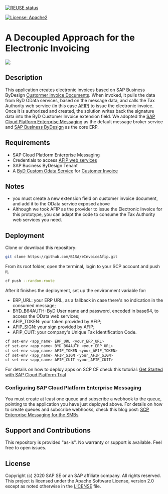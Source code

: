 [![REUSE status](https://api.reuse.software/badge/github.com/SAP-samples/byd-msg-einvoice)](https://api.reuse.software/info/github.com/SAP-samples/byd-msg-einvoice)

[![License: Apache2](https://img.shields.io/badge/License-Apache2-green.svg)](https://opensource.org/licenses/Apache-2.0)


# A Decoupled Approach for the Electronic Invoicing
[![](https://i.imgur.com/fn8PnPn.jpg)]()

## Description
This application creates electronic invoices based on SAP Business ByDesign [Custormer Invoice Documents](https://help.sap.com/viewer/2754875d2d2a403f95e58a41a9c7d6de/LATEST/en-US/2ce68f24722d1014b38dcc6246f15f03.html). When invoked, it pulls the data from ByD OData services, based on the message data, and calls the Tax Authority web service (in this case [AFIP](https://www.afip.gob.ar/ws/)) to issue the electronic invoice. Once it is authorized and created, the solution writes back the signature data into the ByD Customer Invoice extension field. We adopted the [SAP Cloud Platform Enterprise Messaging](https://blogs.sap.com/2020/10/21/scp-enterprise-messaging-for-the-smbs) as the default message broker service and [SAP Business ByDesign](https://www.sap.com/products/business-bydesign.html) as the core ERP.

## Requirements
* SAP Cloud Platform Enterprise Messaging
* Credentials to access [AFIP web services](https://www.afip.gob.ar/ws/)
* SAP Business ByDesign Tenant
* A [ByD Custom Odata Service](https://github.com/SAP-samples/sapbydesign-api-samples/) for [Customer Invoice](https://github.com/SAP-samples/sapbydesign-api-samples/blob/master/Custom%20OData%20Services/khcustomerinvoice.xml)

## Notes
* you must create a new extension field on customer invoice document, and add it to the OData service exposed above
* Although we took AFIP as the provider to issue the Electronic Invoice for this prototype, you can adapt the code to consume the Tax Authority web services you need.

## Deployment
Clone or download this repository:
```bash
git clone https://github.com/B1SA/eInvoiceAfip.git
```
From its root folder, open the terminal, login to your SCP account and push it.
```bash
cf push --random-route
```
After it finishes the deployment, set up the environment variable for:
* ERP_URL: your ERP URL, as a fallback in case there's no indication in the consumed message;
* BYD_B64AUTH: ByD User name and password, encoded in base64, to access the OData web services;
* AFIP_TOKEN: your token provided by AFIP;
* AFIP_SIGN: your sign provided by AFIP;
* AFIP_CUIT: your company's Unique Tax Identification Code.

```bash
cf set-env <app_name> ERP_URL <your_ERP_URL>
cf set-env <app_name> BYD_B64AUTH <your_ERP_URL>
cf set-env <app_name> AFIP_TOKEN <your_AFIP_TOKEN>
cf set-env <app_name> AFIP_SIGN <your_AFIP_SIGN>
cf set-env <app_name> AFIP_CUIT <your_AFIP_CUIT>
```
For details on how to deploy apps on SCP CF check this tutorial: [Get Started with SAP Cloud Platform Trial](https://developers.sap.com/tutorials/cp-trial-quick-onboarding.html)

### Configuring SAP Cloud Platform Enterprise Messaging
You must create at least one queue and subscribe a webhook to the queue, pointing to the application you have just deployed above. For details on how to create queues and subscribe webhooks, check this blog post: [SCP Enterprise Messaging for the SMBs](https://blogs.sap.com/2020/10/21/scp-enterprise-messaging-for-the-smbs)

## Support and Contributions
This repository is provided "as-is". No warranty or support is available. Feel free to open issues.

## License
Copyright (c) 2020 SAP SE or an SAP affiliate company. All rights reserved. This project is licensed under the Apache Software License, version 2.0 except as noted otherwise in the [LICENSE](LICENSES/Apache-2.0.txt) file.

